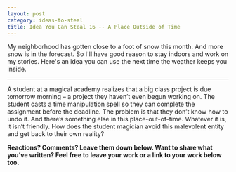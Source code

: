 ```yaml
---
layout: post
category: ideas-to-steal
title: Idea You Can Steal 16 -- A Place Outside of Time
---
```


My neighborhood has gotten close to a foot of snow this month. And more snow is in the forecast. So I'll have good reason to stay indoors and work on my stories. Here's an idea you can use the next time the weather keeps you inside.

<!--excerpt-->

------------------------------------

A student at a magical academy realizes that a big class project is due tomorrow morning – a project they haven’t even begun working on. The student casts a time manipulation spell so they can complete the assignment before the deadline. The problem is that they don’t know how to undo it. And there’s something else in this place-out-of-time. Whatever it is, it isn’t friendly. How does the student magician avoid this malevolent entity and get back to their own reality?

**Reactions? Comments? Leave them down below. Want to share what you’ve written? Feel free to leave your work or a link to your work below too.**
